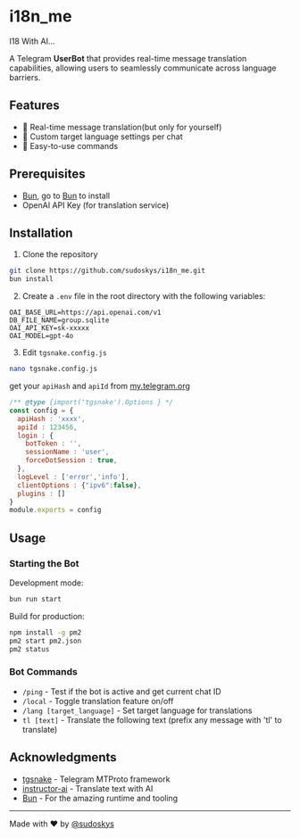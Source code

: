 # i18n_me

I18 With AI...

A Telegram **UserBot** that provides real-time message translation capabilities, allowing users to seamlessly communicate across language barriers.

## Features

- 🔄 Real-time message translation(but only for yourself)
- 🎯 Custom target language settings per chat
- 🤖 Easy-to-use commands

## Prerequisites

- [Bun](https://bun.sh/), go to [Bun](https://bun.sh/) to install
- OpenAI API Key (for translation service)

## Installation

1. Clone the repository

```bash
git clone https://github.com/sudoskys/i18n_me.git
bun install
```

2. Create a `.env` file in the root directory with the following variables:

```env
OAI_BASE_URL=https://api.openai.com/v1
DB_FILE_NAME=group.sqlite
OAI_API_KEY=sk-xxxxx
OAI_MODEL=gpt-4o
```

3. Edit `tgsnake.config.js`

```bash
nano tgsnake.config.js
```

get your `apiHash` and `apiId` from [my.telegram.org](https://my.telegram.org)

```js
/** @type {import('tgsnake').Options } */
const config = {
  apiHash : 'xxxx',
  apiId : 123456,
  login : {
    botToken : '',
    sessionName : 'user',
    forceDotSession : true,
  },
  logLevel : ['error','info'],
  clientOptions : {"ipv6":false},
  plugins : []
}
module.exports = config
``` 

## Usage

### Starting the Bot

Development mode:

```bash
bun run start
```

Build for production:

```bash
npm install -g pm2
pm2 start pm2.json
pm2 status
```

### Bot Commands

- `/ping` - Test if the bot is active and get current chat ID
- `/local` - Toggle translation feature on/off
- `/lang [target_language]` - Set target language for translations
- `tl [text]` - Translate the following text (prefix any message with 'tl' to translate)

## Acknowledgments

- [tgsnake](https://github.com/tgsnake/tgsnake) - Telegram MTProto framework
- [instructor-ai](https://github.com/instructor-ai/instructor-js) - Translate text with AI
- [Bun](https://bun.sh/) - For the amazing runtime and tooling

---
Made with ❤️ by [@sudoskys](https://github.com/sudoskys)
